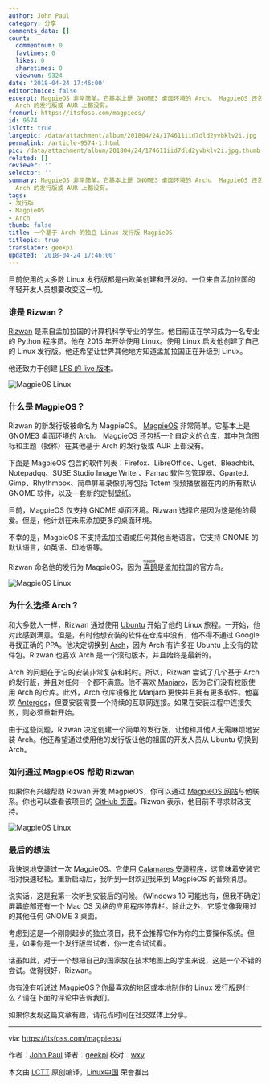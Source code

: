 ```yaml
---
author: John Paul
category: 分享
comments_data: []
count:
  commentnum: 0
  favtimes: 0
  likes: 0
  sharetimes: 0
  viewnum: 9324
date: '2018-04-24 17:46:00'
editorchoice: false
excerpt: MagpieOS 非常简单。它基本上是 GNOME3 桌面环境的 Arch。 MagpieOS 还包括一个自定义的仓库，其中包含图标和主题（据称）在其他基于
  Arch 的发行版或 AUR 上都没有。
fromurl: https://itsfoss.com/magpieos/
id: 9574
islctt: true
largepic: /data/attachment/album/201804/24/174611iid7dld2yvbklv2i.jpg
permalink: /article-9574-1.html
pic: /data/attachment/album/201804/24/174611iid7dld2yvbklv2i.jpg.thumb.jpg
related: []
reviewer: ''
selector: ''
summary: MagpieOS 非常简单。它基本上是 GNOME3 桌面环境的 Arch。 MagpieOS 还包括一个自定义的仓库，其中包含图标和主题（据称）在其他基于
  Arch 的发行版或 AUR 上都没有。
tags:
- 发行版
- MagpieOS
- Arch
thumb: false
title: 一个基于 Arch 的独立 Linux 发行版 MagpieOS
titlepic: true
translator: geekpi
updated: '2018-04-24 17:46:00'
---
```


目前使用的大多数 Linux 发行版都是由欧美创建和开发的。一位来自孟加拉国的年轻开发人员想要改变这一切。


### 谁是 Rizwan？


[Rizwan](https://twitter.com/Linux_Saikat) 是来自孟加拉国的计算机科学专业的学生。他目前正在学习成为一名专业的 Python 程序员。他在 2015 年开始使用 Linux。使用 Linux 启发他创建了自己的 Linux 发行版。他还希望让世界其他地方知道孟加拉国正在升级到 Linux。


他还致力于创建 [LFS 的 live 版本](https://itsfoss.com/linux-from-scratch-live-cd/)。


![MagpieOS Linux](/data/attachment/album/201804/24/174611iid7dld2yvbklv2i.jpg)


### 什么是 MagpieOS？


Rizwan 的新发行版被命名为 MagpieOS。 [MagpieOS](http://www.magpieos.net) 非常简单。它基本上是 GNOME3 桌面环境的 Arch。 MagpieOS 还包括一个自定义的仓库，其中包含图标和主题（据称）在其他基于 Arch 的发行版或 AUR 上都没有。


下面是 MagpieOS 包含的软件列表：Firefox、LibreOffice、Uget、Bleachbit、Notepadqq、SUSE Studio Image Writer、Pamac 软件包管理器、Gparted、Gimp、Rhythmbox、简单屏幕录像机等包括 Totem 视频播放器在内的所有默认 GNOME 软件，以及一套新的定制壁纸。


目前，MagpieOS 仅支持 GNOME 桌面环境。Rizwan 选择它是因为这是他的最爱。但是，他计划在未来添加更多的桌面环境。


不幸的是，MagpieOS 不支持孟加拉语或任何其他当地语言。它支持 GNOME 的默认语言，如英语、印地语等。


Rizwan 命名他的发行为 MagpieOS，因为<ruby> <a href="https://en.wikipedia.org/wiki/Magpie">  喜鹊 </a> <rt>  magpie </rt></ruby> 是孟加拉国的官方鸟。


![MagpieOS Linux](/data/attachment/album/201804/24/174611rc272rrgm7np5r77.jpg)


### 为什么选择 Arch？


和大多数人一样，Rizwan 通过使用 [Ubuntu](https://www.ubuntu.com) 开始了他的 Linux 旅程。一开始，他对此感到满意。但是，有时他想安装的软件在仓库中没有，他不得不通过 Google 寻找正确的 PPA。他决定切换到 [Arch](https://www.archlinux.org)，因为 Arch 有许多在 Ubuntu 上没有的软件包。Rizwan 也喜欢 Arch 是一个滚动版本，并且始终是最新的。


Arch 的问题在于它的安装非常复杂和耗时。所以，Rizwan 尝试了几个基于 Arch 的发行版，并且对任何一个都不满意。他不喜欢 [Manjaro](http://manjaro.org)，因为它们没有权限使用 Arch 的仓库。此外，Arch 仓库镜像比 Manjaro 更快并且拥有更多软件。他喜欢 [Antergos](https://antergos.com)，但要安装需要一个持续的互联网连接。如果在安装过程中连接失败，则必须重新开始。


由于这些问题，Rizwan 决定创建一个简单的发行版，让他和其他人无需麻烦地安装 Arch。他还希望通过使用他的发行版让他的祖国的开发人员从 Ubuntu 切换到 Arch。


### 如何通过 MagpieOS 帮助 Rizwan


如果你有兴趣帮助 Rizwan 开发 MagpieOS，你可以通过 [MagpieOS 网站](http://www.magpieos.net)与他联系。你也可以查看该项目的 [GitHub 页面](https://github.com/Rizwan-Hasan/MagpieOS)。Rizwan 表示，他目前不寻求财政支持。


![MagpieOS Linux](/data/attachment/album/201804/24/174612fsvr4g2wnw30lsht.png)


### 最后的想法


我快速地安装过一次 MagpieOS。它使用 [Calamares 安装程序](https://calamares.io)，这意味着安装它相对快速轻松。重新启动后，我听到一封欢迎我来到 MagpieOS 的音频消息。


说实话，这是我第一次听到安装后的问候。（Windows 10 可能也有，但我不确定）屏幕底部还有一个 Mac OS 风格的应用程序停靠栏。除此之外，它感觉像我用过的其他任何 GNOME 3 桌面。


考虑到这是一个刚刚起步的独立项目，我不会推荐它作为你的主要操作系统。但是，如果你是一个发行版尝试者，你一定会试试看。


话虽如此，对于一个想把自己的国家放在技术地图上的学生来说，这是一个不错的尝试。做得很好，Rizwan。


你有没有听说过 MagpieOS？你最喜欢的地区或本地制作的 Linux 发行版是什么？请在下面的评论中告诉我们。


如果你发现这篇文章有趣，请花点时间在社交媒体上分享。




---


via: <https://itsfoss.com/magpieos/>


作者：[John Paul](https://itsfoss.com/author/john/) 译者：[geekpi](https://github.com/geekpi) 校对：[wxy](https://github.com/wxy)


本文由 [LCTT](https://github.com/LCTT/TranslateProject) 原创编译，[Linux中国](https://linux.cn/) 荣誉推出